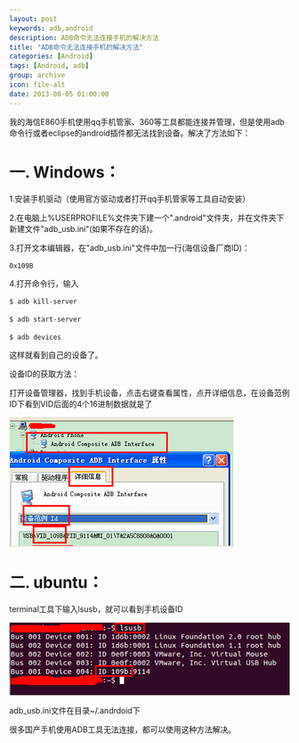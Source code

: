 ```yaml
---
layout: post
keywords: adb,android
description: ADB命令无法连接手机的解决方法
title: "ADB命令无法连接手机的解决方法"
categories: [Android]
tags: [Android, adb]
group: archive
icon: file-alt
date: 2013-08-05 01:00:00
---
```


我的海信E860手机使用qq手机管家、360等工具都能连接并管理，但是使用adb命令行或者eclipse的android插件都无法找到设备。解决了方法如下：

<!--excerpt-->

# 一. Windows：

1.安装手机驱动（使用官方驱动或者打开qq手机管家等工具自动安装）

2.在电脑上%USERPROFILE%文件夹下建一个".android"文件夹，并在文件夹下新建文件"adb_usb.ini"(如果不存在的话)。

3.打开文本编辑器，在"adb_usb.ini"文件中加一行(海信设备厂商ID)：

	0x109B

4.打开命令行，输入

	$ adb kill-server

	$ adb start-server

	$ adb devices

这样就看到自己的设备了。

设备ID的获取方法：

打开设备管理器，找到手机设备，点击右键查看属性，点开详细信息，在设备范例ID下看到VID后面的4个16进制数据就是了

![图片](/image/2013-08-05/win.png)

# 二. ubuntu：
terminal工具下输入lsusb，就可以看到手机设备ID

![图片](/image/2013-08-05/ubu.png)

adb_usb.ini文件在目录~/.andrdoid下

很多国产手机使用ADB工具无法连接，都可以使用这种方法解决。
